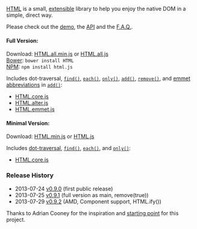 [HTML][home] is a small, [extensible][fn] library to help you enjoy the native DOM in a simple, direct way.

Please check out the [demo][demo], the [API][api] and the [F.A.Q.][faq].

[home]: http://nbubna.github.io/HTML
[demo]: http://nbubna.github.io/HTML#Demo
[api]: http://nbubna.github.io/HTML#API
[faq]: http://nbubna.github.io/HTML#FAQ
[fn]: http://nbubna.github.io/HTML#_.fn

#### Full Version:

Download: [HTML.all.min.js][all-min] or [HTML.all.js][all]  
[Bower][bower]: `bower install HTML`  
[NPM][npm]: `npm install html.js`   

Includes dot-traversal, [`find()`][find], [`each()`][each], [`only()`][only], [`add()`][add], [`remove()`][remove], and [emmet abbreviations][abbr] in [`add()`][add-emmet]:  
* [HTML.core.js][core]
* [HTML.alter.js][alter]
* [HTML.emmet.js][emmet]

[npm]: https://npmjs.org/package/html.js
[bower]: http://bower.io/
[all-min]: http://raw.github.com/nbubna/HTML/master/dist/HTML.all.min.js
[all]: http://raw.github.com/nbubna/HTML/master/dist/HTML.all.js
[core]: http://raw.github.com/nbubna/HTML/master/dist/HTML.core.js
[alter]: http://raw.github.com/nbubna/HTML/master/dist/HTML.alter.js
[emmet]: http://raw.github.com/nbubna/HTML/master/dist/HTML.emmet.js
[abbr]: http://docs.emmet.io/abbreviations/syntax/
[add]: http://nbubna.github.io/HTML#add()
[remove]: http://nbubna.github.io/HTML#remove()
[add-emmet]: http://nbubna.github.io/HTML#add(emmet)

#### Minimal Version:

Download: [HTML.min.js][prod]  or  [HTML.js][dev]  

[prod]: https://raw.github.com/nbubna/HTML/master/dist/HTML.min.js
[dev]: https://raw.github.com/nbubna/HTML/master/dist/HTML.js

Includes [dot-traversal][dot], [`find()`][find], [`each()`][each], and [`only()`][only]:
* [HTML.core.js][core]

[dot]: http://nbubna.github.io/HTML#dot-traversal
[find]: http://nbubna.github.io/HTML#find()
[each]: http://nbubna.github.io/HTML#each()
[only]: http://nbubna.github.io/HTML#only()

### Release History
* 2013-07-24 [v0.9.0][] (first public release)
* 2013-07-25 [v0.9.1][] (full version as main, remove(true))
* 2013-07-29 [v0.9.2][] (AMD, Component support, HTML.ify())

[v0.9.0]: https://github.com/nbubna/HTML/tree/0.9.0
[v0.9.1]: https://github.com/nbubna/HTML/tree/0.9.1
[v0.9.2]: https://github.com/nbubna/HTML/tree/0.9.2

Thanks to Adrian Cooney for the inspiration and [starting point][voyeur] for this project.

[voyeur]: http://dunxrion.github.io/voyeur.js
